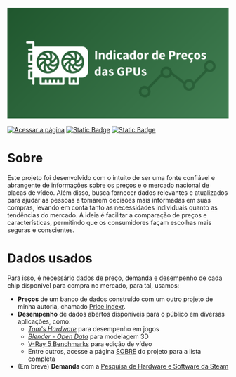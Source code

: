 ![Banner do projeto com um ícone de uma placa de vídeo à esquerda. Está escrito "Indicador de Preços das GPUs" no título](https://github.com/VFLins/gpu_prices/blob/main/frontend/assets/gh_banner-prind_monitor.png?raw=true "Indicador de preços das GPUs")

<a href="https://vflins.github.io/gpu_prices/"><img alt="Acessar a página" src="https://img.shields.io/badge/Acessar%20a%20p%C3%A1gina%20-%20seagreen?style=for-the-badge&logo=move-up-right"></a>
<a href="https://github.com/VFLins/Prind_Monitor/issues"><img alt="Static Badge" src="https://img.shields.io/badge/Dê%20uma%20sugest%C3%A3o%20-%20dimgrey?style=for-the-badge&logo=move-up-right"></a>
<a href="https://github.com/VFLins/gpu_prices/wiki"><img alt="Static Badge" src="https://img.shields.io/badge/Leia%20a%20documenta%C3%A7%C3%A3o%20-%20dimgrey?style=for-the-badge&logo=move-up-right"></a>

# Sobre

Este projeto foi desenvolvido com o intuito de ser uma fonte confiável e abrangente de informações sobre os preços e o mercado nacional de placas de vídeo. Além disso, busca fornecer dados relevantes e atualizados para ajudar as pessoas a tomarem decisões mais informadas em suas compras, levando em conta tanto as necessidades individuais quanto as tendências do mercado. A ideia é facilitar a comparação de preços e características, permitindo que os consumidores façam escolhas mais seguras e conscientes.

# Dados usados

Para isso, é necessário dados de preço, demanda e desempenho de cada chip disponível para compra no mercado, para tal, usamos:

- **Preços** de um banco de dados construído com um outro projeto de minha autoria, chamado [Price Indexr](https://github.com/VFLins/Price_indexr/tree/central).
- **Desempenho** de dados abertos disponíveis para o público em diversas aplicações, como:
  - [_Tom's Hardware_](https://www.tomshardware.com/reviews/gpu-hierarchy,4388.html) para desempenho em jogos
  - [_Blender - Open Data_](https://opendata.blender.org/) para modelagem 3D
  - [V-Ray 5 Benchmarks](https://benchmark.chaos.com/v5/vray-gpu-cuda?show-hybrid=false&index=1&ordering=desc&by=avg&my-scores-only=false) para edição de vídeo
  - Entre outros, acesse a página [SOBRE](https://vflins.github.io/gpu_prices/#sobre) do projeto para a lista completa
- (Em breve) **Demanda** com a [Pesquisa de Hardware e Software da Steam](https://store.steampowered.com/hwsurvey/Steam-Hardware-Software-Survey-Welcome-to-Steam)
